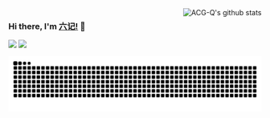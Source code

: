 <img align="right" src="https://github-readme-stats.vercel.app/api?username=ACG-Q&show_icons=true&theme=graywhite&count_private=true" alt="ACG-Q's github stats"  />

### Hi there, I'm [六记!](https://acg-q.github.io) 👋

![](https://github-readme-stats.vercel.app/api?username=ACG-Q&show_icons=true&line_height=21&show_icons=true&theme=vue&hide_border=true)
![](https://github-readme-stats.vercel.app/api/top-langs/?usernameACG-Q&show_icons=true&layout=compact&theme=vue&hide_border=true&hide=html,css)

![github contribution grid snake animation](https://raw.githubusercontent.com/ACG-Q/ACG-Q/output/github-contribution-grid-snake.svg)
